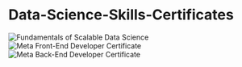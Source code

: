 # Data-Science-Skills-Certificates
<!--START_SECTION:badges-->
![Fundamentals of Scalable Data Science](https://github.com/ultravioletrad/Data-Science-Skills-Certificates/assets/51322951/cf9fe273-a0c4-4f8d-bc14-17e8ecd9f1e8.png)
![Meta Front-End Developer Certificate](https://images.credly.com/size/220x220/images/e91ed0b0-842b-417f-8d2f-b07535febdda/image.png)
![Meta Back-End Developer Certificate](https://images.credly.com/size/220x220/images/4d81763c-b917-4ab9-92be-103af95c0a21/image.png)
<!--END_SECTION:badges-->
